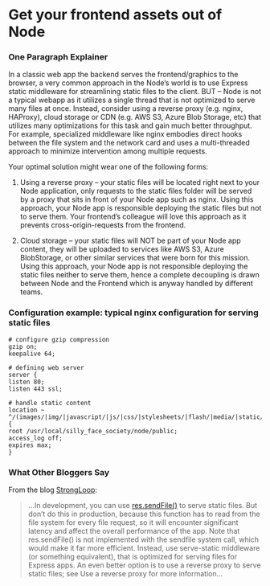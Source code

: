# Get your frontend assets out of Node



### One Paragraph Explainer

In a classic web app the backend serves the frontend/graphics to the browser, a very common approach in the Node’s world is to use Express static middleware for streamlining static files to the client. BUT – Node is not a typical webapp as it utilizes a single thread that is not optimized to serve many files at once. Instead, consider using a reverse proxy (e.g. nginx, HAProxy), cloud storage or CDN (e.g. AWS S3, Azure Blob Storage, etc) that utilizes many optimizations for this task and gain much better throughput. For example, specialized middleware like nginx embodies direct hooks between the file system and the network card and uses a multi-threaded approach to minimize intervention among multiple requests.

Your optimal solution might wear one of the following forms:

1. Using a reverse proxy – your static files will be located right next to your Node application, only requests to the static files folder will be served by a proxy that sits in front of your Node app such as nginx. Using this approach, your Node app is responsible deploying the static files but not to serve them. Your frontend’s colleague will love this approach as it prevents cross-origin-requests from the frontend.

2. Cloud storage – your static files will NOT be part of your Node app content, they will be uploaded to services like AWS S3, Azure BlobStorage, or other similar services that were born for this mission. Using this approach, your Node app is not responsible deploying the static files neither to serve them, hence a complete decoupling is drawn between Node and the Frontend which is anyway handled by different teams.



### Configuration example: typical nginx configuration for serving static files

```nginx
# configure gzip compression
gzip on;
keepalive 64;

# defining web server
server {
listen 80;
listen 443 ssl;

# handle static content
location ~ ^/(images/|img/|javascript/|js/|css/|stylesheets/|flash/|media/|static/|robots.txt|humans.txt|favicon.ico) {
root /usr/local/silly_face_society/node/public;
access_log off;
expires max;
}
```



### What Other Bloggers Say

From the blog [StrongLoop](https://strongloop.com/strongblog/best-practices-for-express-in-production-part-two-performance-and-reliability/):

>…In development, you can use [res.sendFile()](http://expressjs.com/4x/api.html#res.sendFile) to serve static files. But don’t do this in production, because this function has to read from the file system for every file request, so it will encounter significant latency and affect the overall performance of the app. Note that res.sendFile() is not implemented with the sendfile system call, which would make it far more efficient. Instead, use serve-static middleware (or something equivalent), that is optimized for serving files for Express apps. An even better option is to use a reverse proxy to serve static files; see Use a reverse proxy for more information…


